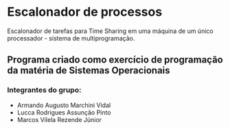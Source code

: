# Escalonador de processos
Escalonador de tarefas para Time Sharing em uma máquina de um único processador - sistema de multiprogramação.

## Programa criado como exercício de programação da matéria de Sistemas Operacionais
### Integrantes do grupo:
*  Armando Augusto Marchini Vidal
*  Lucca Rodrigues Assunção Pinto
*  Marcos Vilela Rezende Júnior
